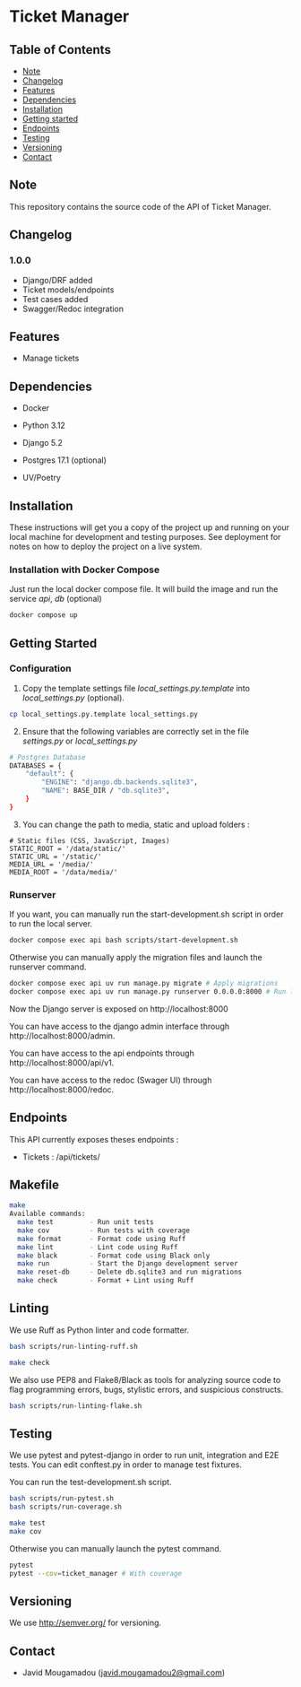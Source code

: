 # Ticket Manager

## Table of Contents

- [Note](#note)
- [Changelog](#changelog)
- [Features](#features)
- [Dependencies](#dependencies)
- [Installation](#installation)
- [Getting started](#getting-started)
- [Endpoints](#endpoints)
- [Testing](#testing)
- [Versioning](#versioning)
- [Contact](#contact)

## Note

This repository contains the source code of the API of Ticket Manager.

## Changelog

### 1.0.0

- Django/DRF added
- Ticket models/endpoints
- Test cases added
- Swagger/Redoc integration

## Features

* Manage tickets

## Dependencies

* Docker
* Python 3.12
* Django 5.2
* Postgres 17.1 (optional)

* UV/Poetry

## Installation

These instructions will get you a copy of the project up and running on your local machine for development and testing purposes. See deployment for notes on how to deploy the project on a live system.

### Installation with Docker Compose


Just run the local docker compose file. It will build the image and run the service *api*, *db* (optional)

```bash
docker compose up
```

## Getting Started

### Configuration

1) Copy the template settings file *local_settings.py.template* into *local_settings.py* (optional).

```bash
cp local_settings.py.template local_settings.py
```

2) Ensure that the following variables are correctly set in the file *settings.py* or *local_settings.py*


```bash
# Postgres Database
DATABASES = {
    "default": {
        "ENGINE": "django.db.backends.sqlite3",
        "NAME": BASE_DIR / "db.sqlite3",
    }
}
```

3) You can change the path to media, static and upload folders :

```
# Static files (CSS, JavaScript, Images)
STATIC_ROOT = '/data/static/'
STATIC_URL = '/static/'
MEDIA_URL = '/media/'
MEDIA_ROOT = '/data/media/'
```

### Runserver


If you want, you can manually run the start-development.sh script in order to run the local server.

```bash
docker compose exec api bash scripts/start-development.sh
```

Otherwise you can manually apply the migration files and launch the runserver command.

```bash
docker compose exec api uv run manage.py migrate # Apply migrations
docker compose exec api uv run manage.py runserver 0.0.0.0:8000 # Run local server
```

Now the Django server is exposed on http://localhost:8000

You can have access to the django admin interface through http://localhost:8000/admin.

You can have access to the api endpoints through http://localhost:8000/api/v1.

You can have access to the redoc (Swager UI) through http://localhost:8000/redoc.

## Endpoints

This API currently exposes theses endpoints :

* Tickets : /api/tickets/

## Makefile

```bash
make
Available commands:
  make test         - Run unit tests
  make cov          - Run tests with coverage
  make format       - Format code using Ruff
  make lint         - Lint code using Ruff
  make black        - Format code using Black only
  make run          - Start the Django development server
  make reset-db     - Delete db.sqlite3 and run migrations
  make check        - Format + Lint using Ruff
```

## Linting

We use Ruff as Python linter and code formatter.

```bash
bash scripts/run-linting-ruff.sh

make check
```

We also use PEP8 and Flake8/Black as tools for analyzing source code to flag programming errors, bugs, stylistic errors, and suspicious constructs.

```bash
bash scripts/run-linting-flake.sh
```

## Testing

We use pytest and pytest-django in order to run unit, integration and E2E tests. You can edit conftest.py in order to manage test fixtures.

You can run the test-development.sh script.

```bash
bash scripts/run-pytest.sh
bash scripts/run-coverage.sh

make test
make cov
```

Otherwise you can manually launch the pytest command.

```bash
pytest
pytest --cov=ticket_manager # With coverage
```

## Versioning

We use http://semver.org/ for versioning.

## Contact

* Javid Mougamadou (javid.mougamadou2@gmail.com)

